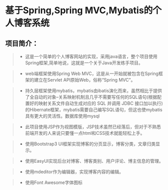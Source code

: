 # 基于Spring,Spring MVC,Mybatis的个人博客系统

## 项目简介：

  > * 这是一个简单的个人博客网站的实现，采用java语言，整个项目使用Spring框架,简单地说，这就是一个关于Java开发练手项目。
  
  > * web端框架使用Spring Web MVC，这是从一开始就被包含在Spring框架的建立在Servlet API原始Web，俗称“Spring MVC”。
  
  > * 持久层框架使用mybatis，mybatis由ibatis演化而来，虽然相比于提供了全自动的对象–关系映射机制且几乎不需要写任何的SQL语句(根据配置好的映射关系文件自动生成对应的 SQL 并调用 JDBC
  接口加以执行)的Hibernate框架，mybatis需要自己编写SQL语句，但这也使mybatis具有更大的灵活性。数据库使用mysql
  
  > * 此项目使用JSP作为视图模版，JSP技术虽然已经落后，但对于不熟悉前端开发的人来说只要懂一点html和CSS技术就能轻松上手。
  
  > * 使用Bootstrap3 UI框架实现博客的分页显示，博客分类，文章归类显示。
  
  > * 使用EasyUI实现后台对博客、博客类别、用户评论、博主信息的管理。
  
  > * 使用mdeditor作为编辑器，实现博客内容的编辑。
  
  > * 使用Font Awesome字体图标


